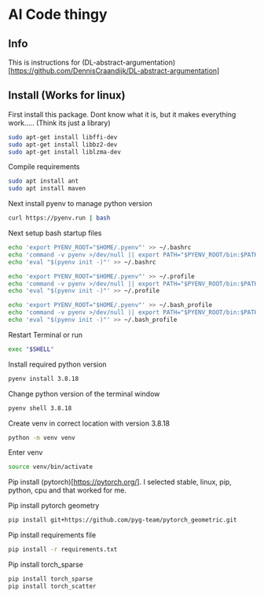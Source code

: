 # AI Code thingy

## Info
This is instructions for (DL-abstract-argumentation)[https://github.com/DennisCraandijk/DL-abstract-argumentation]

## Install (Works for linux)

First install this package. Dont know what it is, but it makes everything work..... (Think its just a library)
```bash
sudo apt-get install libffi-dev
sudo apt-get install libbz2-dev
sudo apt-get install liblzma-dev
```

Compile requirements
```bash
sudo apt install ant
sudo apt install maven
```

Next install pyenv to manage python version
```bash
curl https://pyenv.run | bash
```

Next setup bash startup files
```bash
echo 'export PYENV_ROOT="$HOME/.pyenv"' >> ~/.bashrc
echo 'command -v pyenv >/dev/null || export PATH="$PYENV_ROOT/bin:$PATH"' >> ~/.bashrc
echo 'eval "$(pyenv init -)"' >> ~/.bashrc
```
```bash
echo 'export PYENV_ROOT="$HOME/.pyenv"' >> ~/.profile
echo 'command -v pyenv >/dev/null || export PATH="$PYENV_ROOT/bin:$PATH"' >> ~/.profile
echo 'eval "$(pyenv init -)"' >> ~/.profile
```
```bash
echo 'export PYENV_ROOT="$HOME/.pyenv"' >> ~/.bash_profile
echo 'command -v pyenv >/dev/null || export PATH="$PYENV_ROOT/bin:$PATH"' >> ~/.bash_profile
echo 'eval "$(pyenv init -)"' >> ~/.bash_profile
```

Restart Terminal or run
```bash
exec "$SHELL"
```

Install required python version
```bash
pyenv install 3.8.18
```

Change python version of the terminal window
```bash
pyenv shell 3.8.18
```

Create venv in correct location with version 3.8.18
```bash
python -m venv venv
```

Enter venv
```bash
source venv/bin/activate
```

Pip install (pytorch)[https://pytorch.org/]. I selected stable, linux, pip, python, cpu and that worked for me.

Pip install pytorch geometry
```bash
pip install git+https://github.com/pyg-team/pytorch_geometric.git
```

Pip install requirements file
```bash
pip install -r requirements.txt
```

Pip install torch_sparse
```bash
pip install torch_sparse
pip install torch_scatter
```
